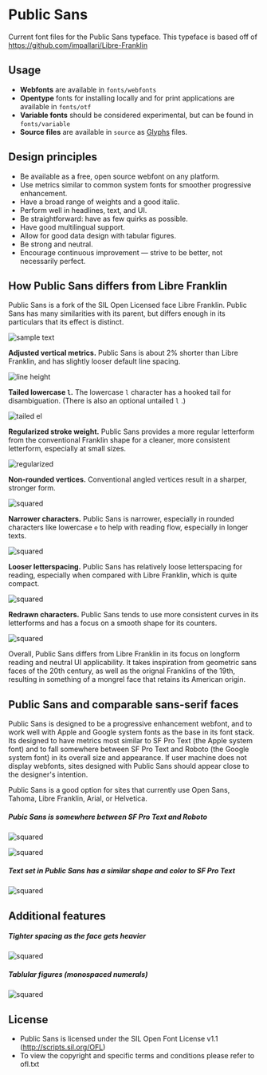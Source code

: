 # Public Sans
Current font files for the Public Sans typeface.
This typeface is based off of https://github.com/impallari/Libre-Franklin

## Usage
- **Webfonts** are available in `fonts/webfonts`
- **Opentype** fonts for installing locally and for print applications are available in `fonts/otf`
- **Variable fonts** should be considered experimental, but can be found in  `fonts/variable`
- **Source files** are available in `source` as [Glyphs](https://glyphsapp.com/) files.

## Design principles
- Be available as a free, open source webfont on any platform.
- Use metrics similar to common system fonts for smoother progressive enhancement.
- Have a broad range of weights and a good italic.
- Perform well in headlines, text, and UI.
- Be straightforward: have as few quirks as possible.
- Have good multilingual support.
- Allow for good data design with tabular figures.
- Be strong and neutral.
- Encourage continuous improvement — strive to be better, not necessarily perfect.

## How Public Sans differs from Libre Franklin
Public Sans is a fork of the SIL Open Licensed face Libre Franklin. Public Sans has many similarities with its parent, but differs enough in its particulars that its effect is distinct.

![sample text](https://raw.githubusercontent.com/uswds/public-sans/master/examples/public-sans-featured-images/public-overlay-libre-franklin.png)

**Adjusted vertical metrics.** Public Sans is about 2% shorter than Libre Franklin, and has slightly looser default line spacing.

![line height](https://raw.githubusercontent.com/uswds/public-sans/master/examples/public-sans-featured-images/public-v-lf-default-lh.png)

**Tailed lowercase `l`.** The lowercase `l` character has a hooked tail for disambiguation. (There is also an optional untailed `l` .)

![tailed el](https://raw.githubusercontent.com/uswds/public-sans/master/examples/public-sans-featured-images/public-v-lf-tailed-l.png)

**Regularized stroke weight.** Public Sans provides a more regular letterform from the conventional Franklin shape for a cleaner, more consistent letterform, especially at small sizes.

![regularized](https://raw.githubusercontent.com/uswds/public-sans/master/examples/public-sans-featured-images/public-v-lf-regularized-stroke-weight.png)

**Non-rounded vertices.** Conventional angled vertices result in a sharper, stronger form.

![squared](https://raw.githubusercontent.com/uswds/public-sans/master/examples/public-sans-featured-images/public-v-lf-squared-vertices.png)

**Narrower characters.** Public Sans is narrower, especially in rounded characters like lowercase `e` to help with reading flow, especially in longer texts.

![squared](https://raw.githubusercontent.com/uswds/public-sans/master/examples/public-sans-featured-images/public-v-lf-narrower-characters.png)

**Looser letterspacing.** Public Sans has relatively loose letterspacing for reading, especially when compared with Libre Franklin, which is quite compact.

![squared](https://raw.githubusercontent.com/uswds/public-sans/master/examples/public-sans-featured-images/public-v-lf-looser-tracking.png)

**Redrawn characters.** Public Sans tends to use more consistent curves in its letterforms and has a focus on a smooth shape for its counters.

![squared](https://raw.githubusercontent.com/uswds/public-sans/master/examples/public-sans-featured-images/public-v-lf-redrawn-characters.png)

Overall, Public Sans differs from Libre Franklin in its focus on longform reading and neutral UI applicability. It takes inspiration from geometric sans faces of the 20th century, as well as the orignal Franklins of the 19th, resulting in something of a mongrel face that retains its American origin.

## Public Sans and comparable sans-serif faces
Public Sans is designed to be a progressive enhancement webfont, and to work well with Apple and Google system fonts as the base in its font stack. Its designed to have metrics most similar to SF Pro Text (the Apple system font) and to fall somewhere between SF Pro Text and Roboto (the Google system font) in its overall size and appearance. If user machine does not display webfonts, sites designed with Public Sans should appear close to the designer's intention.

Public Sans is a good option for sites that currently use Open Sans, Tahoma, Libre Franklin, Arial, or Helvetica.

##### Pubic Sans is somewhere between SF Pro Text and Roboto

![squared](https://raw.githubusercontent.com/uswds/public-sans/master/examples/public-sans-featured-images/public-general-comparison.png)

![squared](https://raw.githubusercontent.com/uswds/public-sans/master/examples/public-sans-featured-images/public-system-overlay-comparison.png)

##### Text set in Public Sans has a similar shape and color to SF Pro Text

![squared](https://raw.githubusercontent.com/uswds/public-sans/master/examples/public-sans-featured-images/public-text-comparison.png)

## Additional features

##### Tighter spacing as the face gets heavier
![squared](https://raw.githubusercontent.com/uswds/public-sans/master/examples/public-sans-featured-images/public-kerning.png)

##### Tablular figures (monospaced numerals)
![squared](https://raw.githubusercontent.com/uswds/public-sans/master/examples/public-sans-featured-images/public-numerals.png)

## License
- Public Sans is licensed under the SIL Open Font License v1.1 (http://scripts.sil.org/OFL)
- To view the copyright and specific terms and conditions please refer to ofl.txt

